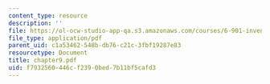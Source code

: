 ```yaml
---
content_type: resource
description: ''
file: https://ol-ocw-studio-app-qa.s3.amazonaws.com/courses/6-901-inventions-and-patents-fall-2005/f7932560446cf2390bed7b11bf5cafd3_chapter9.pdf
file_type: application/pdf
parent_uid: c1a53462-548b-db76-c21c-3fbf19287e83
resourcetype: Document
title: chapter9.pdf
uid: f7932560-446c-f239-0bed-7b11bf5cafd3
---
```

